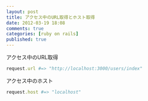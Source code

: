 ```yaml
---
layout: post
title: アクセス中のURL取得とホスト取得
date: 2012-03-19 18:08
comments: true
categories: [ruby on rails]
published: true
---
```




アクセス中のURL取得

``` ruby
request.url #=> "http://localhost:3000/users/index"
```

  
アクセス中のホスト

``` ruby
request.host #=> "localhost"
```


